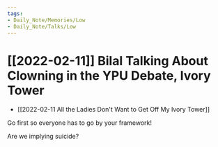 ```yaml
---
tags:
- Daily_Note/Memories/Low
- Daily_Note/Talks/Low
---
```


# [[2022-02-11]] Bilal Talking About Clowning in the YPU Debate, Ivory Tower

 

- [[2022-02-11 All the Ladies Don't Want to Get Off My Ivory Tower]]

Go first so everyone has to go by your framework!

Are we implying suicide?